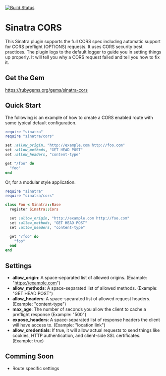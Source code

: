 [![Build Status](https://travis-ci.org/jdesrosiers/sinatra-cors.svg?branch=master)](https://travis-ci.org/jdesrosiers/sinatra-cors)

Sinatra CORS
============
This Sinatra plugin supports the full CORS spec including automatic support for CORS preflight (OPTIONS) requests.  It uses CORS security best practices.  The plugin logs to the default logger to guide you in setting things up properly.  It will tell you why a CORS request failed and tell you how to fix it.

Get the Gem
-----------
https://rubygems.org/gems/sinatra-cors

Quick Start
-----------
The following is an example of how to create a CORS enabled route with some typical default configuration.

```ruby
require "sinatra"
require "sinatra/cors"

set :allow_origin, "http://example.com http://foo.com"
set :allow_methods, "GET HEAD POST"
set :allow_headers, "content-type"

get "/foo" do
  "foo"
end
```

Or, for a modular style application.

```ruby
require "sinatra"
require "sinatra/cors"

class Foo < Sinatra::Base
  register Sinatra::Cors

  set :allow_origin, "http://example.com http://foo.com"
  set :allow_methods, "GET HEAD POST"
  set :allow_headers, "content-type"

  get "/foo" do
    "foo"
  end
end
```

Settings
--------
* **allow_origin**: A space-separated list of allowed origins. (Example: "https://example.com")
* **allow_methods**: A space-separated list of allowed methods. (Example: "GET HEAD POST")
* **allow_headers**: A space-spearated list of allowed request headers. (Example: "content-type")
* **max_age**: The number of seconds you allow the client to cache a preflight response (Example: "500")
* **expose_headers**: A space-separated list of response headers the client will have access to. (Example: "location link")
* **allow_credentials**: If true, it will allow actual requests to send things like cookies, HTTP authentication, and client-side SSL certificates. (Example: true)

Comming Soon
------------
* Route specific settings
